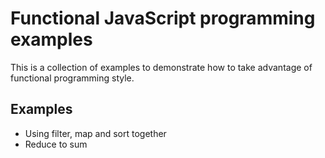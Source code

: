 # Functional JavaScript programming examples

This is a collection of examples to demonstrate how to take advantage of functional programming style.

## Examples

 - Using filter, map and sort together
 - Reduce to sum